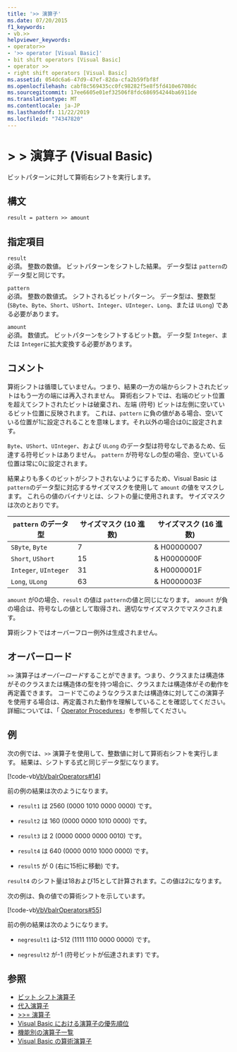 ```yaml
---
title: '>> 演算子'
ms.date: 07/20/2015
f1_keywords:
- vb.>>
helpviewer_keywords:
- operator>>
- '>> operator [Visual Basic]'
- bit shift operators [Visual Basic]
- operator >>
- right shift operators [Visual Basic]
ms.assetid: 054dc6a6-47d9-47ef-82da-cfa2b59fbf8f
ms.openlocfilehash: cabf8c569435cc0fc98282f5e8f5fd410e6708dc
ms.sourcegitcommit: 17ee6605e01ef32506f8fdc686954244ba6911de
ms.translationtype: MT
ms.contentlocale: ja-JP
ms.lasthandoff: 11/22/2019
ms.locfileid: "74347820"
---
```

# <a name="-operator-visual-basic"></a>> > 演算子 (Visual Basic)
ビットパターンに対して算術右シフトを実行します。  
  
## <a name="syntax"></a>構文  
  
```vb  
result = pattern >> amount  
```  
  
## <a name="parts"></a>指定項目  
 `result`  
 必須。 整数の数値。 ビットパターンをシフトした結果。 データ型は `pattern`のデータ型と同じです。  
  
 `pattern`  
 必須。 整数の数値式。 シフトされるビットパターン。 データ型は、整数型 (`SByte`、`Byte`、`Short`、`UShort`、`Integer`、`UInteger`、`Long`、または `ULong`) である必要があります。  
  
 `amount`  
 必須。 数値式。 ビットパターンをシフトするビット数。 データ型 `Integer`、または `Integer`に拡大変換する必要があります。  
  
## <a name="remarks"></a>コメント  
 算術シフトは循環していません。つまり、結果の一方の端からシフトされたビットはもう一方の端には再入されません。 算術右シフトでは、右端のビット位置を超えてシフトされたビットは破棄され、左端 (符号) ビットは左側に空いているビット位置に反映されます。 これは、`pattern` に負の値がある場合、空いている位置が1に設定されることを意味します。それ以外の場合は0に設定されます。  
  
 `Byte`、`UShort`、`UInteger`、および `ULong` のデータ型は符号なしであるため、伝達する符号ビットはありません。 `pattern` が符号なしの型の場合、空いている位置は常に0に設定されます。  
  
 結果よりも多くのビットがシフトされないようにするため、Visual Basic は `pattern`のデータ型に対応するサイズマスクを使用して `amount` の値をマスクします。 これらの値のバイナリとは、シフトの量に使用されます。 サイズマスクは次のとおりです。  
  
|`pattern` のデータ型|サイズマスク (10 進数)|サイズマスク (16 進数)|  
|----------------------------|---------------------------|-------------------------------|  
|`SByte`, `Byte`|7|& H00000007|  
|`Short`, `UShort`|15|& H0000000F|  
|`Integer`, `UInteger`|31|& H0000001F|  
|`Long`, `ULong`|63|& H0000003F|  
  
 `amount` が0の場合、`result` の値は `pattern`の値と同じになります。 `amount` が負の場合は、符号なしの値として取得され、適切なサイズマスクでマスクされます。  
  
 算術シフトではオーバーフロー例外は生成されません。  
  
## <a name="overloading"></a>オーバーロード  
 `>>` 演算子は*オーバーロード*することができます。つまり、クラスまたは構造体がそのクラスまたは構造体の型を持つ場合に、クラスまたは構造体がその動作を再定義できます。 コードでこのようなクラスまたは構造体に対してこの演算子を使用する場合は、再定義された動作を理解していることを確認してください。 詳細については、「 [Operator Procedures](../../../visual-basic/programming-guide/language-features/procedures/operator-procedures.md)」を参照してください。  
  
## <a name="example"></a>例  
 次の例では、`>>` 演算子を使用して、整数値に対して算術右シフトを実行します。 結果は、シフトする式と同じデータ型になります。  
  
 [!code-vb[VbVbalrOperators#14](~/samples/snippets/visualbasic/VS_Snippets_VBCSharp/VbVbalrOperators/VB/Class1.vb#14)]  
  
 前の例の結果は次のようになります。  
  
- `result1` は 2560 (0000 1010 0000 0000) です。  
  
- `result2` は 160 (0000 0000 1010 0000) です。  
  
- `result3` は 2 (0000 0000 0000 0010) です。  
  
- `result4` は 640 (0000 0010 1000 0000) です。  
  
- `result5` が 0 (右に15桁に移動) です。  
  
 `result4` のシフト量は18および15として計算されます。この値は2になります。  
  
 次の例は、負の値での算術シフトを示しています。  
  
 [!code-vb[VbVbalrOperators#55](~/samples/snippets/visualbasic/VS_Snippets_VBCSharp/VbVbalrOperators/VB/Class1.vb#55)]  
  
 前の例の結果は次のようになります。  
  
- `negresult1` は-512 (1111 1110 0000 0000) です。  
  
- `negresult2` が-1 (符号ビットが伝達されます) です。  
  
## <a name="see-also"></a>参照

- [ビット シフト演算子](../../../visual-basic/language-reference/operators/bit-shift-operators.md)
- [代入演算子](../../../visual-basic/language-reference/operators/assignment-operators.md)
- [>>= 演算子](../../../visual-basic/language-reference/operators/right-shift-assignment-operator.md)
- [Visual Basic における演算子の優先順位](../../../visual-basic/language-reference/operators/operator-precedence.md)
- [機能別の演算子一覧](../../../visual-basic/language-reference/operators/operators-listed-by-functionality.md)
- [Visual Basic の算術演算子](../../../visual-basic/programming-guide/language-features/operators-and-expressions/arithmetic-operators.md)
